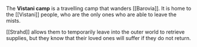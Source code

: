 The **Vistani camp** is a travelling camp that wanders [[Barovia]]. It is home to the [[Vistani]] people, who are the only ones who are able to leave the mists. 

[[Strahd]] allows them to temporarily leave into the outer world to retrieve supplies, but they know that their loved ones will suffer if they do not return.